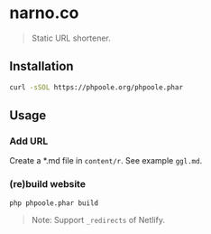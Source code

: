 # narno.co

> Static URL shortener.

## Installation

```bash
curl -sSOL https://phpoole.org/phpoole.phar
```

## Usage

### Add URL

Create a *.md file in `content/r`. See example `ggl.md`.

### (re)build website

```bash
php phpoole.phar build
```

> Note: Support `_redirects` of Netlify.

